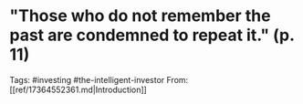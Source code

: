 # "Those who do not remember the past are condemned to repeat it." (p.  11)


Tags: #investing #the-intelligent-investor
From: [[ref/17364552361.md|Introduction]]